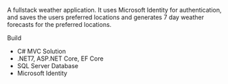 A fullstack weather application.  It uses Microsoft Identity for authentication, and saves the users preferred locations and generates 7 day weather forecasts for the preferred locations.

Build
- C# MVC Solution
- .NET7, ASP.NET Core, EF Core
- SQL Server Database
- Microsoft Identity
